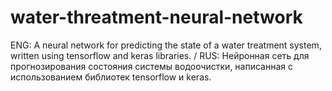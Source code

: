 # water-threatment-neural-network
ENG: A neural network for predicting the state of a water treatment system, written using tensorflow and keras libraries. /
RUS: Нейронная сеть для прогнозирования состояния системы водоочистки, написанная с использованием библиотек tensorflow и keras.
